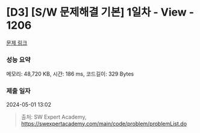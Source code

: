 # [D3] [S/W 문제해결 기본] 1일차 - View - 1206 

[문제 링크](https://swexpertacademy.com/main/code/problem/problemDetail.do?contestProbId=AV134DPqAA8CFAYh) 

### 성능 요약

메모리: 48,720 KB, 시간: 186 ms, 코드길이: 329 Bytes

### 제출 일자

2024-05-01 13:02



> 출처: SW Expert Academy, https://swexpertacademy.com/main/code/problem/problemList.do